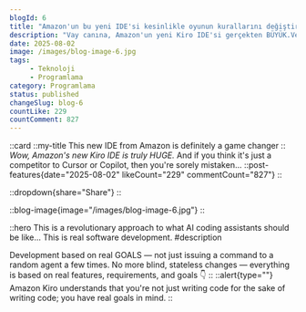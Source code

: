 ```yaml
---
blogId: 6
title: "Amazon'un bu yeni IDE'si kesinlikle oyunun kurallarını değiştiriyor"
description: "Vay canına, Amazon'un yeni Kiro IDE'si gerçekten BÜYÜK.Ve eğer bunun sadece Cursor veya Copilot'a rakip bir ürün olduğunu düşünüyorsanız, çok yanılıyorsunuz...Bu, yapay zeka kodlama asistanlarının nasıl olması gerektiğine dair devrim niteliğinde bir yaklaşım...Bu gerçek yazılım geliştirme.Gerçek HEDEFLERE dayalı geliştirme — sadece rastgele bir aracı ara sıra yönlendirmek değil. Artık kör durumsuz değişiklikler yok — her şey gerçek özelliklere dayanıyor,"
date: 2025-08-02
image: /images/blog-image-6.jpg
tags:
     - Teknoloji
     - Programlama
category: Programlama
status: published
changeSlug: blog-6
countLike: 229
countComment: 827
---
```


::card
::my-title
This new IDE from Amazon is definitely a game changer
::
_Wow, Amazon's new Kiro IDE is truly HUGE._
And if you think it's just a competitor to Cursor or Copilot, then you're sorely mistaken...
::post-features{date="2025-08-02" likeCount="229" commentCount="827"}
::

::dropdown{share="Share"}
::

::blog-image{image="/images/blog-image-6.jpg"}
::

::hero
This is a revolutionary approach to what AI coding assistants should be like... This is real software development.
#description

Development based on real GOALS — not just issuing a command to a random agent a few times.
No more blind, stateless changes — everything is based on real features, requirements, and goals 👇
::
::alert{type=""}
Amazon Kiro understands that you're not just writing code for the sake of writing code; you have real goals in mind.
::
